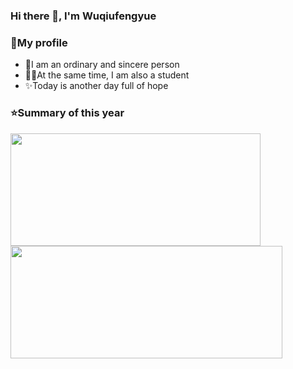 ### Hi there 👋,  I'm Wuqiufengyue

### 🎯My profile
- 🌟I am an ordinary and sincere person
- 👨‍🎓At the same time, I am also a student
- ✨Today is another day full of hope

<!--
**Star-River-and-moonlight/Star-River-and-moonlight** is a ✨ _special_ ✨ repository because its `README.md` (this file) appears on your GitHub profile.

Here are some ideas to get you started:

- 🔭 I’m currently working on ...
- 🌱 I’m currently learning ...
- 👯 I’m looking to collaborate on ...
- 🤔 I’m looking for help with ...
- 💬 Ask me about ...
- 📫 How to reach me: ...
- 😄 Pronouns: ...
- ⚡ Fun fact: ...
-->

### ⭐Summary of this year

<a href="https://github.com/Star-River-and-moonlight">
  <img width="400em" height="180em" src="https://github-readme-stats.vercel.app/api?username=QuietTwilight&theme=buefy&show_icons=true&locale=cn" />
  <img width="435em" height="180em" src="https://github-readme-stats.vercel.app/api/top-langs/?username=QuietTwilight&theme=buefy&layout=compact&locale=cn" />
</a>
